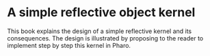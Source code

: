 # A simple reflective object kernel

This book explains the design of a simple reflective kernel and its consequences. The design is illustrated by proposing to the reader to implement step by step this kernel in Pharo.
